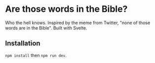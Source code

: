 # Are those words in the Bible?

Who the hell knows. Inspired by the meme from Twitter, "none of those words are in the Bible". Built with Svelte.

## Installation

`npm install` then `npm run dev`.
